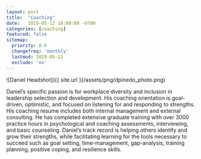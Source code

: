 ```yaml
---
layout: post
title:  "Coaching"
date:   2019-05-12 18:00:00 -0700
categories: [coaching]
featured: false
sitemap:
  priority: 0.6
  changefreq: 'monthly'
  lastmod: 2019-05-12
  exclude: 'no'
---
```


![Daniel Headshot]({{ site.url }}/assets/png/dpinedo_photo.png)

Daniel’s specific passion is for workplace diversity and inclusion in leadership selection and development. His coaching orientation is goal-driven, optimistic, and focused on listening for and responding to strengths. His coaching resume includes both internal management and external consulting. He has completed extensive graduate training with over 3000 practice hours in psychological and coaching assessments, interviewing, and basic counseling. Daniel’s track record is helping others identify and grow their strengths, while facilitating learning for the tools necessary to succeed such as goal setting, time-management, gap-analysis, training planning, positive coping, and resilience skills.
